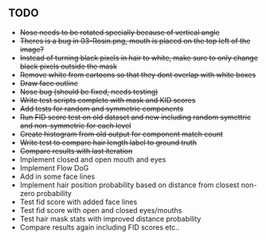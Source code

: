 ## TODO
- ~~Nose needs to be rotated specially because of vertical angle~~
- ~~Theres is a bug in 03-Rosin.png, mouth is placed on the top left of the image?~~
- ~~Instead of turning black pixels in hair to white, make sure to only change black pixels outside the mask~~
- ~~Remove white from cartoons so that they dont overlap with white boxes~~
- ~~Draw face outline~~
- ~~Nose bug (should be fixed, needs testing)~~
- ~~Write test scripts complete with mask and KID scores~~
- ~~Add tests for random and symmetric components~~
- ~~Run FID score test on old dataset and new including random symettric and non-symmetric for each level~~
- ~~Create histogram from old output for component match count~~
- ~~Write test to compare hair length label to ground truth~~
- ~~Compare results with last iteration~~
- Implement closed and open mouth and eyes
- Implement Flow DoG
- Add in some face lines
- Implement hair position probability based on distance from closest non-zero probability
- Test fid score with added face lines
- Test fid score with open and closed eyes/mouths
- Test hair mask stats with improved distance probability
- Compare results again including FID scores etc..
